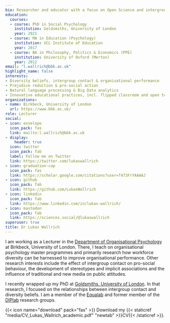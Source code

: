 ```yaml
---
bio: Researcher and educator with a focus on Open Science and intergroup relations.
education:
  courses:
  - course: PhD in Social Psychology
    institution: Goldsmiths, University of London
    year: 2021
  - course: MA in Education (Psychology)
    institution: UCL Institute of Education
    year: 2017
  - course: BA in Philosophy, Politics & Economics (PPE)
    institution: University of Oxford (Merton)
    year: 2012
email: "l.wallrich@bbk.ac.uk"
highlight_name: false
interests:
- Diversity beliefs, intergroup contact & organisational performance 
- Prejudice reduction & pro-social action
- Natural language processing & Big Data analytics 
- Innovative educational practices, incl. flipped classroom and open teaching materials 
organizations:
- name: Birkbeck, University of London
  url: https://www.bbk.ac.uk/
role: Lecturer
social:
- icon: envelope
  icon_pack: fas
  link: mailto:l.wallrich@bbk.ac.uk
- display:
    header: true
  icon: twitter
  icon_pack: fab
  label: Follow me on Twitter
  link: https://twitter.com/lukaswallrich
- icon: graduation-cap
  icon_pack: fas
  link: https://scholar.google.com/citations?user=T473FrYAAAAJ
- icon: github
  icon_pack: fab
  link: https://github.com/LukasWallrich
- icon: linkedin
  icon_pack: fab
  link: https://www.linkedin.com/in/lukas-wallrich/
- icon: mastodon
  icon_pack: fab
  link: https://sciences.social/@lukaswallrich
superuser: true
title: Dr Lukas Wallrich
---
```


I am working as a Lecturer in the [Department of Organisational Psychology](https://www.bbk.ac.uk/departments/orgpsych/) at Birkbeck, University of London. There, I teach on organisational psychology master programmes and primarily research how workforce diversity can be harnessed to improve organisational performance. Other research interests include the effect of intergroup contact on pro-social behaviour, the development of stereotypes and implicit associations and the influence of traditional and new media on public attitudes.  


I recently wrapped up my PhD at [Goldsmiths, University of London](https://www.gold.ac.uk). In that research, I focused on the relationships between intergroup contact and diversity beliefs. I am a member of the [Equalab](http://equalab.co.uk/) and former member of the [DIPlab](http://blogs.exeter.ac.uk/diplab/) research groups.

{{< icon name="download" pack="fas" >}} Download my {{< staticref "media/CV_Lukas_Wallrich_academic.pdf" "newtab" >}}CV{{< /staticref >}}.
